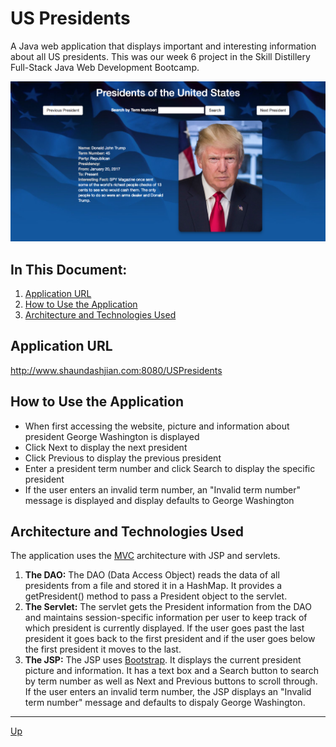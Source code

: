 # US Presidents
A Java web application that displays important and interesting information about all US presidents. This was our week 6 project in the Skill Distillery Full-Stack Java Web Development Bootcamp.

![alt text](website.png "USPresidents")

## In This Document:
1. [Application URL](#application-url)
2. [How to Use the Application](#how-touse-the-application)
3. [Architecture and Technologies Used](#architecture-and-technologies-used)

## Application URL
http://www.shaundashjian.com:8080/USPresidents

## How to Use the Application
* When first accessing the website, picture and information about president George Washington is displayed
* Click Next to display the next president
* Click Previous to display the previous president
* Enter a president term number and click Search to display the specific president
* If the  user enters an invalid term number, an "Invalid term number" message is displayed and display defaults to George Washington

## Architecture and Technologies Used
The application uses the [MVC](https://en.wikipedia.org/wiki/Model%E2%80%93view%E2%80%93controller) architecture with JSP and servlets.

1. **The DAO:**
The DAO (Data Access Object) reads the data of all presidents from a file and stored it in a HashMap. It provides a getPresident() method to pass a President object to the servlet.
2. **The Servlet:**
The servlet gets the President information from the DAO and maintains session-specific information per user to keep track of which president is currently displayed. If the user goes past the last president it goes back to the first president and if the user goes below the first president it moves to the last.
3. **The JSP:**
The JSP uses [Bootstrap](http://getbootstrap.com). It displays the current president picture and information. It has a text box and a Search button to search by term number as well as Next and Previous buttons to scroll through. If the  user enters an invalid term number, the JSP displays an "Invalid term number" message and defaults to dispaly George Washington.
<hr>

[Up](README.md)
